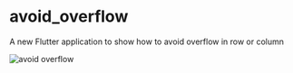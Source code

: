 # avoid_overflow

A new Flutter application to show how to avoid overflow in row or column

![avoid overflow](https://github.com/flutter-cn/flutter_cookbook/blob/master/avoid_overflow/img/avoid_overflow.gif)

